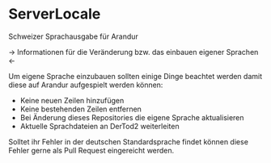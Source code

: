 ﻿ServerLocale
============

Schweizer Sprachausgabe für Arandur

-> Informationen für die Veränderung bzw. das einbauen eigener Sprachen <-

Um eigene Sprache einzubauen sollten einige Dinge beachtet werden damit diese auf Arandur aufgespielt werden können:

  - Keine neuen Zeilen hinzufügen
  - Keine bestehenden Zeilen entfernen
  - Bei Änderung dieses Repositories die eigene Sprache aktualisieren
  - Aktuelle Sprachdateien an DerTod2 weiterleiten
  
Solltet ihr Fehler in der deutschen Standardsprache findet können diese Fehler gerne als Pull Request eingereicht werden.
